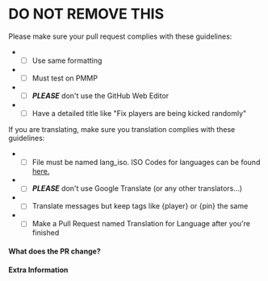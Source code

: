 
# DO NOT REMOVE THIS
Please make sure your pull request complies with these guidelines:
- * [ ] Use same formatting
- * [ ] Must test on PMMP
- * [ ] ***PLEASE*** don't use the GitHub Web Editor
- * [ ] Have a detailed title like "Fix players are being kicked randomly"

If you are translating, make sure you translation complies with these guidelines:
- * [ ] File must be named lang_iso. ISO Codes for languages can be found [here.](https://www.loc.gov/standards/iso639-2/php/code_list.php)
- * [ ] ***PLEASE*** don't use Google Translate (or any other translators...)
- * [ ] Translate messages but keep tags like {player} or {pin} the same
- * [ ] Make a Pull Request named Translation for Language after you're finished

#### **What does the PR change?**
<!-- Does your Pull Request fix a bug? Enhancements to the plugin? -->

#### **Extra Information**
<!-- Anything else we should know? -->
